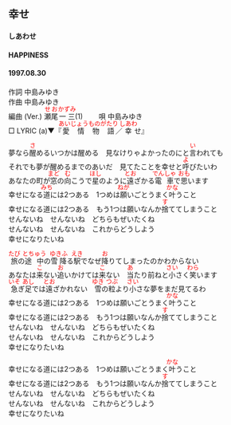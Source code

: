 <style type="text/css">
	ruby{
	    ruby-position: over;
	}
	ruby > rt{font-size: 12px;color:red;}
	p{font:16px;font-size: '楷体'}
</style>
## 幸せ
#### しあわせ
#### HAPPINESS
#### 1997.08.30  


作詞     中島みゆき　　　　　   
作曲      中島みゆき  　　　   
編曲 (Ver.) <ruby><rb>瀬尾</rb><rp>(</rp><rt>せお</rt><rp>)</rp></ruby><ruby><rb>一三</rb><rp>(</rp><rt>かずみ</rt><rp>)</rp></ruby>(1)　　
唄     中島みゆき    
□ LYRIC (a)▼『<ruby><rb>愛情</rb><rp>(</rp><rt>あいじょう</rt><rp>)</rp></ruby><ruby><rb>物語</rb><rp>(</rp><rt>ものがたり</rt><rp>)</rp></ruby>／<ruby><rb>幸</rb><rp>(</rp><rt>しあわ</rt><rp>)</rp></ruby>せ』      
   
   
夢なら<ruby><rb>醒</rb><rp>(</rp><rt>さ</rt><rp>)</rp></ruby>めるいつかは醒める　見なけりゃよかったのにと<ruby><rb>言</rb><rp>(</rp><rt>い</rt><rp>)</rp></ruby>われても   
それでも夢が醒めるまでのあいだ　見てたことを幸せと<ruby><rb>呼</rb><rp>(</rp><rt>よ</rt><rp>)</rp></ruby>びたいわ   
あなたの町が<ruby><rb>窓</rb><rp>(</rp><rt>まど</rt><rp>)</rp></ruby>の<ruby><rb>向</rb><rp>(</rp><rt>む</rt><rp>)</rp></ruby>こうで<ruby><rb>星</rb><rp>(</rp><rt>ほし</rt><rp>)</rp></ruby>のように<ruby><rb>遠</rb><rp>(</rp><rt>とお</rt><rp>)</rp></ruby>ざかる<ruby><rb>電車</rb><rp>(</rp><rt>でんしゃ</rt><rp>)</rp></ruby>で<ruby><rb>思</rb><rp>(</rp><rt>おも</rt><rp>)</rp></ruby>います   
幸せになる<ruby><rb>道</rb><rp>(</rp><rt>みち</rt><rp>)</rp></ruby>には2つある　1つめは<ruby><rb>願</rb><rp>(</rp><rt>ねが</rt><rp>)</rp></ruby>いごとうまく<ruby><rb>叶</rb><rp>(</rp><rt>かな</rt><rp>)</rp></ruby>うこと   
幸せになる道には2つある　もう1つは願いなんか<ruby><rb>捨</rb><rp>(</rp><rt>す</rt><rp>)</rp></ruby>ててしまうこと   
せんないね　せんないね　どちらもぜいたくね   
せんないね　せんないね　これからどうしよう   
幸せになりたいね   
   
<ruby><rb>旅</rb><rp>(</rp><rt>たび</rt><rp>)</rp></ruby>の<ruby><rb>途中</rb><rp>(</rp><rt>とちゅう</rt><rp>)</rp></ruby>の<ruby><rb>雪降</rb><rp>(</rp><rt>ゆきふ</rt><rp>)</rp></ruby>る<ruby><rb>駅</rb><rp>(</rp><rt>えき</rt><rp>)</rp></ruby>でなぜ<ruby><rb>降</rb><rp>(</rp><rt>お</rt><rp>)</rp></ruby>りてしまったのかわからない   
あなたは<ruby><rb>来</rb><rp>(</rp><rt>こ</rt><rp>)</rp></ruby>ない<ruby><rb>追</rb><rp>(</rp><rt>お</rt><rp>)</rp></ruby>いかけては<ruby><rb>来</rb><rp>(</rp><rt>こ</rt><rp>)</rp></ruby>ない　<ruby><rb>当</rb><rp>(</rp><rt>あ</rt><rp>)</rp></ruby>たり前ねと<ruby><rb>小</rb><rp>(</rp><rt>さい</rt><rp>)</rp></ruby>さく<ruby><rb>笑</rb><rp>(</rp><rt>わら</rt><rp>)</rp></ruby>います   
<ruby><rb>急</rb><rp>(</rp><rt>いそ</rt><rp>)</rp></ruby>ぎ<ruby><rb>足</rb><rp>(</rp><rt>あし</rt><rp>)</rp></ruby>では<ruby><rb>遠</rb><rp>(</rp><rt>とお</rt><rp>)</rp></ruby>ざかれない　<ruby><rb>雪</rb><rp>(</rp><rt>ゆき</rt><rp>)</rp></ruby>の<ruby><rb>粒</rb><rp>(</rp><rt>つぶ</rt><rp>)</rp></ruby>より<ruby><rb>小</rb><rp>(</rp><rt>さい</rt><rp>)</rp></ruby>さな夢をまだ見てるわ   
幸せになる道には2つある　1つめは願いごとうまく<ruby><rb>叶</rb><rp>(</rp><rt>かな</rt><rp>)</rp></ruby>うこと   
幸せになる道には2つある　もう1つは願いなんか<ruby><rb>捨</rb><rp>(</rp><rt>す</rt><rp>)</rp></ruby>ててしまうこと   
せんないね　せんないね　どちらもぜいたくね   
せんないね　せんないね　これからどうしよう   
幸せになりたいね   
   
幸せになる道には2つある　1つめは願いごとうまく<ruby><rb>叶</rb><rp>(</rp><rt>かな</rt><rp>)</rp></ruby>うこと   
幸せになる道には2つある　もう1つは願いなんか<ruby><rb>捨</rb><rp>(</rp><rt>す</rt><rp>)</rp></ruby>ててしまうこと   
せんないね　せんないね　どちらもぜいたくね   
せんないね　せんないね　これからどうしよう   
幸せになりたいね   